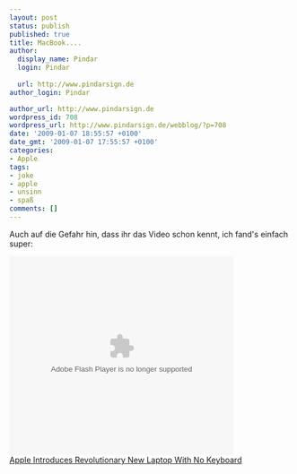 ```yaml
---
layout: post
status: publish
published: true
title: MacBook....
author:
  display_name: Pindar
  login: Pindar
  
  url: http://www.pindarsign.de
author_login: Pindar

author_url: http://www.pindarsign.de
wordpress_id: 708
wordpress_url: http://www.pindarsign.de/webblog/?p=708
date: '2009-01-07 18:55:57 +0100'
date_gmt: '2009-01-07 17:55:57 +0100'
categories:
- Apple
tags:
- joke
- apple
- unsinn
- spaß
comments: []
---
```

<p>Auch auf die Gefahr hin, dass ihr das Video schon kennt, ich fand's einfach super:</p>
<p><embed src="http://www.theonion.com/content/themes/common/assets/videoplayer2/flvplayer.swf" type="application/x-shockwave-flash" allowScriptAccess="always" wmode="transparent" width="400" height="355" flashvars="file=http://www.theonion.com/content/xml/92328/video&autostart=false&image=http://www.theonion.com/content/files/images/NO_KEYBOARD_article.jpg&bufferlength=3&embedded=true&title=Apple%20Introduces%20Revolutionary%20New%20Laptop%20With%20No%20Keyboard"></embed><br/><a href="http://www.theonion.com/content/video/apple_introduces_revolutionary?utm_source=embedded_video">Apple Introduces Revolutionary New Laptop With No Keyboard</a></p>
